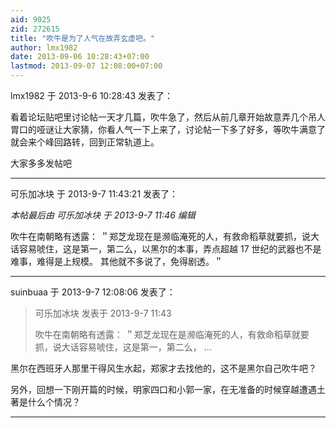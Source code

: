 ```yaml
---
aid: 9025
zid: 272615
title: "吹牛是为了人气在故弄玄虚吧。"
author: lmx1982
date: 2013-09-06 10:28:43+07:00
lastmod: 2013-09-07 12:08:00+07:00
---
```


lmx1982 于 2013-9-6 10:28:43 发表了：

看着论坛贴吧里讨论帖一天才几篇，吹牛急了，然后从前几章开始故意弄几个吊人胃口的哑谜让大家猜，你看人气一下上来了，讨论帖一下多了好多，等吹牛满意了就会来个峰回路转，回到正常轨道上。

大家多多发帖吧

---

可乐加冰块 于 2013-9-7 11:43:21 发表了：

_本帖最后由 可乐加冰块 于 2013-9-7 11:46 编辑_

吹牛在南朝略有透露： ＂郑芝龙现在是濒临淹死的人，有救命稻草就要抓，说大话容易唬住，这是第一，第二么，以黑尔的本事，弄点超越 17 世纪的武器也不是难事，难得是上规模。 其他就不多说了，免得剧透。＂

---

suinbuaa 于 2013-9-7 12:08:06 发表了：

> 可乐加冰块 发表于 2013-9-7 11:43
>
> 吹牛在南朝略有透露： ＂郑芝龙现在是濒临淹死的人，有救命稻草就要抓，说大话容易唬住，这是第一，第二么， ...

黑尔在西班牙人那里干得风生水起，郑家才去找他的，这不是黑尔自己吹牛吧？

另外，回想一下刚开篇的时候，明家四口和小郭一家，在无准备的时候穿越遭遇土著是什么个情况？

---
